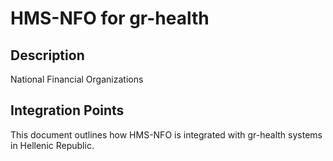 # HMS-NFO for gr-health

## Description

National Financial Organizations

## Integration Points

This document outlines how HMS-NFO is integrated with gr-health systems in Hellenic Republic.
